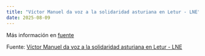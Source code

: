 ```yaml
---
title: "Víctor Manuel da voz a la solidaridad asturiana en Letur - LNE"
date: 2025-08-09
---
```


Más información en [fuente](https://news.google.com/rss/articles/CBMijAFBVV95cUxOLWZHbzR0eEFIcUNWdm9PUUhIMlRXUVpteUNjMHBmNUJOWjBNYy1uajVoUDhJeDBKdEJBVkZzbUJFRzF1Y1lMWkRSeU1DV0ttSFJUSVZadUhXUnhKQjRQOWpyNXRBU3AyRmhMMG9JVnNnd2dGN0o0TkRmU0xQT1lHTVBkdXBLZTZXQmJzTtIBkgFBVV95cUxOQzJLQUd6SE14TUxSZ1dVVURVRXp2clQtNjhqRnduZkpoOEJaUE1BZVIzek40VTRodjdlWm03NlBreHVxNkcwTTRBMlNzLVNhX011aUhjZ09CckI2SFNxQjZpQ1ZHNmt3dWIzQVB0TkNzRzJjZTUwRlhTNlpxbmIxU2JCZDdYaDU0RjRiUlRCY0ZBUQ?oc=5)

Fuente: [Víctor Manuel da voz a la solidaridad asturiana en Letur - LNE](https://news.google.com/rss/articles/CBMijAFBVV95cUxOLWZHbzR0eEFIcUNWdm9PUUhIMlRXUVpteUNjMHBmNUJOWjBNYy1uajVoUDhJeDBKdEJBVkZzbUJFRzF1Y1lMWkRSeU1DV0ttSFJUSVZadUhXUnhKQjRQOWpyNXRBU3AyRmhMMG9JVnNnd2dGN0o0TkRmU0xQT1lHTVBkdXBLZTZXQmJzTtIBkgFBVV95cUxOQzJLQUd6SE14TUxSZ1dVVURVRXp2clQtNjhqRnduZkpoOEJaUE1BZVIzek40VTRodjdlWm03NlBreHVxNkcwTTRBMlNzLVNhX011aUhjZ09CckI2SFNxQjZpQ1ZHNmt3dWIzQVB0TkNzRzJjZTUwRlhTNlpxbmIxU2JCZDdYaDU0RjRiUlRCY0ZBUQ?oc=5)
